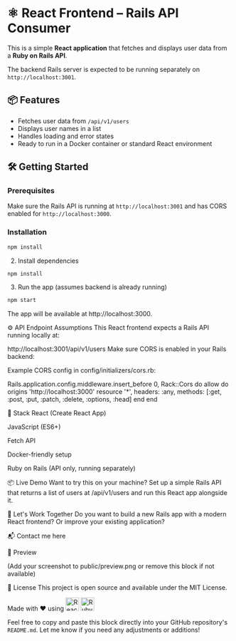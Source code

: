 # ⚛️ React Frontend – Rails API Consumer

This is a simple **React application** that fetches and displays user data from a **Ruby on Rails API**.

The backend Rails server is expected to be running separately on `http://localhost:3001`.

## 📦 Features

- Fetches user data from `/api/v1/users`
- Displays user names in a list
- Handles loading and error states
- Ready to run in a Docker container or standard React environment

## 🛠️ Getting Started

### Prerequisites

Make sure the Rails API is running at `http://localhost:3001` and has CORS enabled for `http://localhost:3000`.

### Installation

```bash
npm install
```

2. Install dependencies

```bash
npm install
```

3. Run the app (assumes backend is already running)

```bash
npm start
```


The app will be available at http://localhost:3000.

⚙️ API Endpoint Assumptions
This React frontend expects a Rails API running locally at:


http://localhost:3001/api/v1/users
Make sure CORS is enabled in your Rails backend:

Example CORS config in config/initializers/cors.rb:

Rails.application.config.middleware.insert_before 0, Rack::Cors do
  allow do
    origins 'http://localhost:3000'
    resource '*',
      headers: :any,
      methods: [:get, :post, :put, :patch, :delete, :options, :head]
  end
end

🧱 Stack
React (Create React App)

JavaScript (ES6+)

Fetch API

Docker-friendly setup

Ruby on Rails (API only, running separately)

📦 Live Demo
Want to try this on your machine?
Set up a simple Rails API that returns a list of users at /api/v1/users and run this React app alongside it.

🤝 Let's Work Together
Do you want to build a new Rails app with a modern React frontend?
Or improve your existing application?

📬 Contact me here

📸 Preview

(Add your screenshot to public/preview.png or remove this block if not available)

📜 License
This project is open source and available under the MIT License.

Made with ❤️ using
<img src="https://upload.wikimedia.org/wikipedia/commons/a/a7/React-icon.svg" alt="React" width="30"/>
<img src="https://upload.wikimedia.org/wikipedia/commons/7/73/Ruby_logo.svg" alt="Ruby" width="30"/>


Feel free to copy and paste this block directly into your GitHub repository's `README.md`. Let me know if you need any adjustments or additions!

